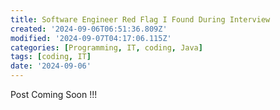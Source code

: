 ```yaml
---
title: Software Engineer Red Flag I Found During Interview
created: '2024-09-06T06:51:36.809Z'
modified: '2024-09-07T04:17:06.115Z'
categories: [Programming, IT, coding, Java]
tags: [coding, IT]
date: '2024-09-06'
---
```



Post Coming Soon !!!
